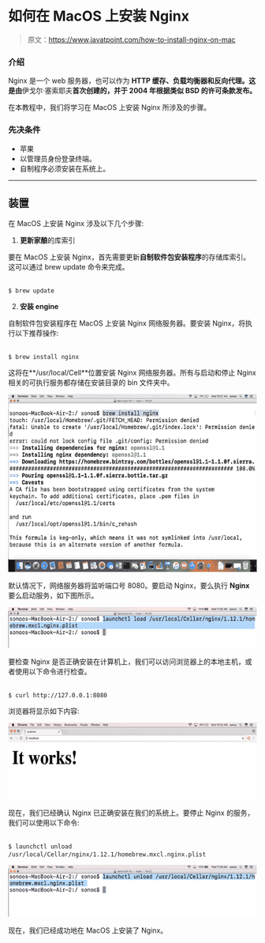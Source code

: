 # 如何在 MacOS 上安装 Nginx

> 原文：<https://www.javatpoint.com/how-to-install-nginx-on-mac>

### 介绍

Nginx 是一个 web 服务器，也可以作为 **HTTP 缓存、负载均衡器和反向代理。这是由**伊戈尔·塞索耶夫**首次创建的，并于 2004 年根据类似 BSD 的许可条款发布。**

在本教程中，我们将学习在 MacOS 上安装 Nginx 所涉及的步骤。

### 先决条件

*   苹果
*   以管理员身份登录终端。
*   自制程序必须安装在系统上。

* * *

## 装置

在 MacOS 上安装 Nginx 涉及以下几个步骤:

1) **更新家酿**的库索引

要在 MacOS 上安装 Nginx，首先需要更新**自制软件包安装程序**的存储库索引。这可以通过 brew update 命令来完成。

```

$ brew update 

```

2) **安装 engine**

自制软件包安装程序在 MacOS 上安装 Nginx 网络服务器。要安装 Nginx，将执行以下推荐操作:

```

$ brew install nginx

```

这将在**/usr/local/Cell**位置安装 Nginx 网络服务器。所有与启动和停止 Nginx 相关的可执行服务都存储在安装目录的 bin 文件夹中。

![Macos Nginx 1](img/63365a1e020750d469e10be57fa0f3c7.png)

默认情况下，网络服务器将监听端口号 8080。要启动 Nginx，要么执行 **Nginx** 要么启动服务，如下图所示。

![Macos Nginx 2](img/2758dbb961d6ca090c57110611387ed0.png)

要检查 Nginx 是否正确安装在计算机上，我们可以访问浏览器上的本地主机，或者使用以下命令进行检查。

```

$ curl http://127.0.0.1:8080 

```

浏览器将显示如下内容:

![Macos Nginx 3](img/29656c6a8970ae4468e83457d36ac70d.png)

现在，我们已经确认 Nginx 已正确安装在我们的系统上。要停止 Nginx 的服务，我们可以使用以下命令:

```

$ launchctl unload /usr/local/Cellar/nginx/1.12.1/homebrew.mxcl.nginx.plist

```

![Macos Nginx 4](img/70779005111fc5deed8a30e281663e6d.png)

现在，我们已经成功地在 MacOS 上安装了 Nginx。